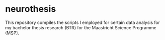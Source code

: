 # neurothesis
This repository compiles the scripts I employed for certain data analysis for my bachelor thesis research (BTR) for the Maastricht Science Programme (MSP).
